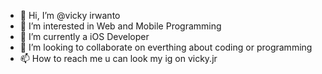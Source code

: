 - 👋 Hi, I’m @vicky irwanto
- 👀 I’m interested in Web and Mobile Programming
- 🌱 I’m currently a iOS Developer
- 💞️ I’m looking to collaborate on everthing about coding or programming
- 📫 How to reach me u can look my ig on vicky.jr

<!---
vickyir/vickyir is a ✨ special ✨ repository because its `README.md` (this file) appears on your GitHub profile.
You can click the Preview link to take a look at your changes.
--->
